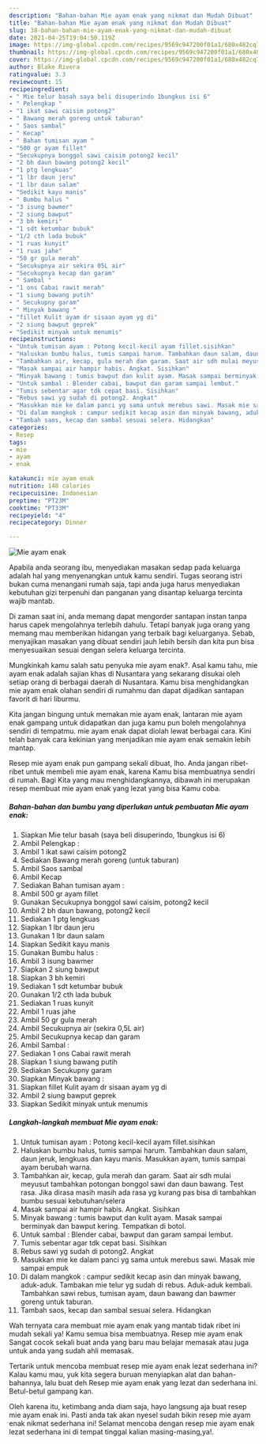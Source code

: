 ```yaml
---
description: "Bahan-bahan Mie ayam enak yang nikmat dan Mudah Dibuat"
title: "Bahan-bahan Mie ayam enak yang nikmat dan Mudah Dibuat"
slug: 38-bahan-bahan-mie-ayam-enak-yang-nikmat-dan-mudah-dibuat
date: 2021-04-25T19:04:50.119Z
image: https://img-global.cpcdn.com/recipes/9569c947200f01a1/680x482cq70/mie-ayam-enak-foto-resep-utama.jpg
thumbnail: https://img-global.cpcdn.com/recipes/9569c947200f01a1/680x482cq70/mie-ayam-enak-foto-resep-utama.jpg
cover: https://img-global.cpcdn.com/recipes/9569c947200f01a1/680x482cq70/mie-ayam-enak-foto-resep-utama.jpg
author: Blake Rivera
ratingvalue: 3.3
reviewcount: 15
recipeingredient:
- " Mie telur basah saya beli disuperindo 1bungkus isi 6"
- " Pelengkap "
- "1 ikat sawi caisim potong2"
- " Bawang merah goreng untuk taburan"
- " Saos sambal"
- " Kecap"
- " Bahan tumisan ayam "
- "500 gr ayam fillet"
- "Secukupnya bonggol sawi caisim potong2 kecil"
- "2 bh daun bawang potong2 kecil"
- "1 ptg lengkuas"
- "1 lbr daun jeru"
- "1 lbr daun salam"
- "Sedikit kayu manis"
- " Bumbu halus "
- "3 isung bawmer"
- "2 siung bawput"
- "3 bh kemiri"
- "1 sdt ketumbar bubuk"
- "1/2 cth lada bubuk"
- "1 ruas kunyit"
- "1 ruas jahe"
- "50 gr gula merah"
- "Secukupnya air sekira 05L air"
- "Secukupnya kecap dan garam"
- " Sambal "
- "1 ons Cabai rawit merah"
- "1 siung bawang putih"
- " Secukupny garam"
- " Minyak bawang "
- "fillet Kulit ayam dr sisaan ayam yg di"
- "2 siung bawput geprek"
- "Sedikit minyak untuk menumis"
recipeinstructions:
- "Untuk tumisan ayam : Potong kecil-kecil ayam fillet.sisihkan"
- "Haluskan bumbu halus, tumis sampai harum. Tambahkan daun salam, daun jeruk, lengkuas dan kayu manis. Masukkan ayam, tumis sampai ayam berubah warna."
- "Tambahkan air, kecap, gula merah dan garam. Saat air sdh mulai meyusut tambahkan potongan bonggol sawi dan daun bawang. Test rasa. Jika dirasa masih masih ada rasa yg kurang pas bisa di tambahkan bumbu sesuai kebutuhan/selera"
- "Masak sampai air hampir habis. Angkat. Sisihkan"
- "Minyak bawang : tumis bawput dan kulit ayam. Masak sampai berminyak dan bawput kering. Tempatkan di botol."
- "Untuk sambal : Blender cabai, bawput dan garam sampai lembut."
- "Tumis sebentar agar tdk cepat basi. Sisihkan"
- "Rebus sawi yg sudah di potong2. Angkat"
- "Masukkan mie ke dalam panci yg sama untuk merebus sawi. Masak mie sampai empuk"
- "Di dalam mangkok : campur sedikit kecap asin dan minyak bawang, aduk-aduk. Tambakan mie telur yg sudah di rebus. Aduk-aduk kembali. Tambahkan sawi rebus, tumisan ayam, daun bawang dan bawmer goreng untuk taburan."
- "Tambah saos, kecap dan sambal sesuai selera. Hidangkan"
categories:
- Resep
tags:
- mie
- ayam
- enak

katakunci: mie ayam enak 
nutrition: 148 calories
recipecuisine: Indonesian
preptime: "PT23M"
cooktime: "PT33M"
recipeyield: "4"
recipecategory: Dinner

---
```



![Mie ayam enak](https://img-global.cpcdn.com/recipes/9569c947200f01a1/680x482cq70/mie-ayam-enak-foto-resep-utama.jpg)

Apabila anda seorang ibu, menyediakan masakan sedap pada keluarga adalah hal yang menyenangkan untuk kamu sendiri. Tugas seorang istri bukan cuma menangani rumah saja, tapi anda juga harus menyediakan kebutuhan gizi terpenuhi dan panganan yang disantap keluarga tercinta wajib mantab.

Di zaman  saat ini, anda memang dapat mengorder santapan instan tanpa harus capek mengolahnya terlebih dahulu. Tetapi banyak juga orang yang memang mau memberikan hidangan yang terbaik bagi keluarganya. Sebab, menyajikan masakan yang dibuat sendiri jauh lebih bersih dan kita pun bisa menyesuaikan sesuai dengan selera keluarga tercinta. 



Mungkinkah kamu salah satu penyuka mie ayam enak?. Asal kamu tahu, mie ayam enak adalah sajian khas di Nusantara yang sekarang disukai oleh setiap orang di berbagai daerah di Nusantara. Kamu bisa menghidangkan mie ayam enak olahan sendiri di rumahmu dan dapat dijadikan santapan favorit di hari liburmu.

Kita jangan bingung untuk memakan mie ayam enak, lantaran mie ayam enak gampang untuk didapatkan dan juga kamu pun boleh mengolahnya sendiri di tempatmu. mie ayam enak dapat diolah lewat berbagai cara. Kini telah banyak cara kekinian yang menjadikan mie ayam enak semakin lebih mantap.

Resep mie ayam enak pun gampang sekali dibuat, lho. Anda jangan ribet-ribet untuk membeli mie ayam enak, karena Kamu bisa membuatnya sendiri di rumah. Bagi Kita yang mau menghidangkannya, dibawah ini merupakan resep membuat mie ayam enak yang lezat yang bisa Kamu coba.

<!--inarticleads1-->

##### Bahan-bahan dan bumbu yang diperlukan untuk pembuatan Mie ayam enak:

1. Siapkan  Mie telur basah (saya beli disuperindo, 1bungkus isi 6)
1. Ambil  Pelengkap :
1. Ambil 1 ikat sawi caisim potong2
1. Sediakan  Bawang merah goreng (untuk taburan)
1. Ambil  Saos sambal
1. Ambil  Kecap
1. Sediakan  Bahan tumisan ayam :
1. Ambil 500 gr ayam fillet
1. Gunakan Secukupnya bonggol sawi caisim, potong2 kecil
1. Ambil 2 bh daun bawang, potong2 kecil
1. Sediakan 1 ptg lengkuas
1. Siapkan 1 lbr daun jeru
1. Gunakan 1 lbr daun salam
1. Siapkan Sedikit kayu manis
1. Gunakan  Bumbu halus :
1. Ambil 3 isung bawmer
1. Siapkan 2 siung bawput
1. Siapkan 3 bh kemiri
1. Sediakan 1 sdt ketumbar bubuk
1. Gunakan 1/2 cth lada bubuk
1. Sediakan 1 ruas kunyit
1. Ambil 1 ruas jahe
1. Ambil 50 gr gula merah
1. Ambil Secukupnya air (sekira 0,5L air)
1. Ambil Secukupnya kecap dan garam
1. Ambil  Sambal :
1. Sediakan 1 ons Cabai rawit merah
1. Siapkan 1 siung bawang putih
1. Sediakan  Secukupny garam
1. Siapkan  Minyak bawang :
1. Siapkan fillet Kulit ayam dr sisaan ayam yg di
1. Ambil 2 siung bawput geprek
1. Siapkan Sedikit minyak untuk menumis




<!--inarticleads2-->

##### Langkah-langkah membuat Mie ayam enak:

1. Untuk tumisan ayam : Potong kecil-kecil ayam fillet.sisihkan
1. Haluskan bumbu halus, tumis sampai harum. Tambahkan daun salam, daun jeruk, lengkuas dan kayu manis. Masukkan ayam, tumis sampai ayam berubah warna.
1. Tambahkan air, kecap, gula merah dan garam. Saat air sdh mulai meyusut tambahkan potongan bonggol sawi dan daun bawang. Test rasa. Jika dirasa masih masih ada rasa yg kurang pas bisa di tambahkan bumbu sesuai kebutuhan/selera
1. Masak sampai air hampir habis. Angkat. Sisihkan
1. Minyak bawang : tumis bawput dan kulit ayam. Masak sampai berminyak dan bawput kering. Tempatkan di botol.
1. Untuk sambal : Blender cabai, bawput dan garam sampai lembut.
1. Tumis sebentar agar tdk cepat basi. Sisihkan
1. Rebus sawi yg sudah di potong2. Angkat
1. Masukkan mie ke dalam panci yg sama untuk merebus sawi. Masak mie sampai empuk
1. Di dalam mangkok : campur sedikit kecap asin dan minyak bawang, aduk-aduk. Tambakan mie telur yg sudah di rebus. Aduk-aduk kembali. Tambahkan sawi rebus, tumisan ayam, daun bawang dan bawmer goreng untuk taburan.
1. Tambah saos, kecap dan sambal sesuai selera. Hidangkan




Wah ternyata cara membuat mie ayam enak yang mantab tidak ribet ini mudah sekali ya! Kamu semua bisa membuatnya. Resep mie ayam enak Sangat cocok sekali buat anda yang baru mau belajar memasak atau juga untuk anda yang sudah ahli memasak.

Tertarik untuk mencoba membuat resep mie ayam enak lezat sederhana ini? Kalau kamu mau, yuk kita segera buruan menyiapkan alat dan bahan-bahannya, lalu buat deh Resep mie ayam enak yang lezat dan sederhana ini. Betul-betul gampang kan. 

Oleh karena itu, ketimbang anda diam saja, hayo langsung aja buat resep mie ayam enak ini. Pasti anda tak akan nyesel sudah bikin resep mie ayam enak nikmat sederhana ini! Selamat mencoba dengan resep mie ayam enak lezat sederhana ini di tempat tinggal kalian masing-masing,ya!.

